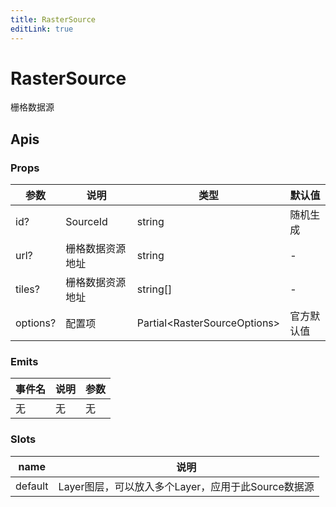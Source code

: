 ```yaml
---
title: RasterSource
editLink: true
---
```


# RasterSource

栅格数据源




## Apis

### Props

| 参数     | 说明             | 类型                               | 默认值     |
| -------- | ---------------- | ---------------------------------- | ---------- |
| id?      | SourceId         | string                             | 随机生成   |
| url?     | 栅格数据资源地址 | string                             | -          |
| tiles?   | 栅格数据资源地址 | string[]                           | -          |
| options? | 配置项           | Partial&lt;RasterSourceOptions&gt; | 官方默认值 |

### Emits

| 事件名 | 说明 | 参数 |
| ------ | ---- | ---- |
| 无     | 无   | 无   |

### Slots

| name    | 说明                                               |
| ------- | -------------------------------------------------- |
| default | Layer图层，可以放入多个Layer，应用于此Source数据源 |

